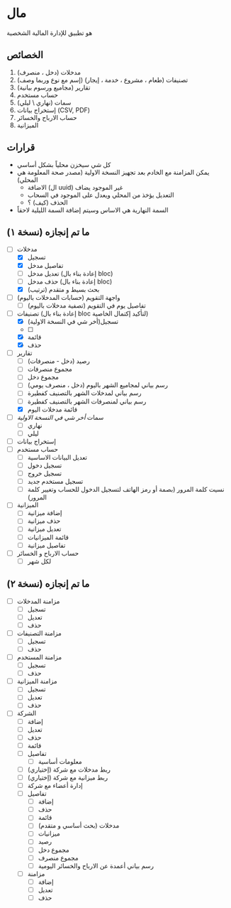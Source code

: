 # مال
هو تطبيق للإدارة المالية الشخصية
## الخصائص
1. مدخلات (دخل ، منصرف)
2. تصنيفات (طعام ، مشروع ، خدمة ، إيجار) (إسم مع نوع وربما وصف)
3. تقارير (مجاميع ورسوم بيانية)
4. حساب مستخدم
5. سمات (نهاري \ ليلي)
6. إستخراج بيانات (CSV, PDF)
7. حساب الارباح والخسائر
8. الميزانية

## قرارات
- كل شي سيخزن محلياً بشكل أساسي
- يمكن المزامنة مع الخادم بعد تجهيز النسخة الاولية (مصدر صحة المعلومة هي المحلي)
	- الاضافة (ال uuid) غير الموجود يضاف
	- التعديل يؤخذ من المحلي ويعدل على الموجود في السحاب
	- الحذف (كيف) ؟
- السمة النهارية هي الاساس وسيتم إضافة السمة الليلية لاحقاً

## ما تم إنجازه (نسخة ١)
- [ ] مدخلات
	- [x] تسجيل
	- [x] تفاصيل مدخل
	- [ ] تعديل مدخل (إعادة بناء بال bloc)
	- [ ] حذف مدخل (إعادة بناء بال bloc)
	- [x] بحث بسيط و متقدم (ترتيب)
- [ ] واجهة التقويم (حسابات المدخلات باليوم)
	- [ ] تفاصيل يوم في التقويم (تصفية مدخلات باليوم)
- [ ] تصنيفات (إعادة بناء بال bloc لتأكيد إكتمال الخاصية)
	- [x] تسجيل(أخر شي في النسخة الاولية)
	- [ ] 
	- [x] قائمة
	- [x] حذف
- [ ] تقارير
	- [ ] رصيد (دخل - منصرفات)
	- [ ] مجموع منصرفات
	- [ ] مجموع دخل
	- [ ] رسم بياني لمجاميع الشهر باليوم (دخل ، منصرف يومي)
	- [ ] رسم بياني لمدخلات الشهر بالتصنيف كفطيرة
	- [ ] رسم بياني لمنصرفات الشهر بالتصنيف كفطيرة
	- [x] قائمة مدخلات اليوم
- [ ] سمات 
      _أخر شي في النسخة الاولية_
	- [ ] نهاري
	- [ ] ليلي
- [ ] إستخراج بيانات
- [ ] حساب مستخدم
	- [ ] تعديل البيانات الاساسية
	- [ ] تسجيل دخول
	- [ ] تسجيل خروج
	- [ ] تسجيل مستخدم جديد
	- [ ] نسيت كلمة المرور (بصمة أو رمز الهاتف لتسجيل الدخول للحساب وتغيير كلمة المرور)
- [ ] الميزانية
	- [ ] إضافة ميزانية
	- [ ] حذف ميزانية 
	- [ ] تعديل ميزانية
	- [ ] قائمة الميزانيات
	- [ ] تفاصيل ميزانية
- [ ] حساب الارباح و الخسائر
	- [ ] لكل شهر

## ما تم إنجازه (نسخة ٢)
- [ ] مزامنة المدخلات
	- [ ] تسجيل
	- [ ] تعديل
	- [ ] حذف
- [ ] مزامنة التصنيفات
	- [ ] تسجيل
 	- [ ] حذف
- [ ] مزامنة المستخدم
	- [ ] تسجيل
	- [ ] حذف
- [ ] مزامنة الميزانية
	- [ ] تسجيل
	- [ ] تعديل
	- [ ] حذف
- [ ] الشركة
	- [ ] إضافة
	- [ ] تعديل
	- [ ] حذف
	- [ ] قائمة
	- [ ] تفاصيل
		- [ ] معلومات أساسية
	- [ ] ربط مدخلات مع شركة (إختياري)
	- [ ] ربط ميزانية مع شركة (إختياري)
	- [ ] إدارة أعضاء مع شركة
	- [ ] تفاصيل
		- [ ] إضافة
		- [ ] حذف
		- [ ] قائمة
		- [ ] مدخلات (بحث أساسي و متقدم)
		- [ ] ميزانيات
		- [ ] رصيد
		- [ ] مجموع دخل
		- [ ] مجموع منصرف
		- [ ] رسم بياني أعمدة عن الارباح والخسائر اليومية
	- [ ] مزامنة
		- [ ] إضافة
		- [ ] تعديل
		- [ ] حذف